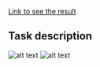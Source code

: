 [Link to see the result](https://users.metropolia.fi/~andriid/Test_Draivi_Media/)

## Task description
![alt text](https://users.metropolia.fi/~andriid/Draivi_Media_info/1.png)
![alt text](https://users.metropolia.fi/~andriid/Draivi_Media_info/2.png)